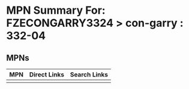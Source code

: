 



# MPN Summary For: FZECONGARRY3324 > con-garry : 332-04

## MPNs
  

|MPN|Direct Links|Search Links|
| :--- | :--- | :--- |
||||
